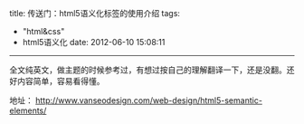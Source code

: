 title: 传送门：html5语义化标签的使用介绍
tags:
  - "html&css"
  - html5语义化
date: 2012-06-10 15:08:11
---

全文纯英文，做主题的时候参考过，有想过按自己的理解翻译一下，还是没翻。还好内容简单，容易看得懂。

地址： http://www.vanseodesign.com/web-design/html5-semantic-elements/